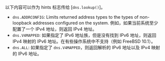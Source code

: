 <!-- YAML
changes:
  - version: v14.0.0
    pr-url: https://github.com/nodejs/node/pull/32183
    description: Added support for the `dns.ALL` flag.
-->

以下内容可以作为 hints 标志传给 [`dns.lookup()`]。

* `dns.ADDRCONFIG`: Limits returned address types to the types of non-loopback addresses configured on the system. 例如，如果当前系统至少配置了一个 IPv4 地址，则返回 IPv4 地址。
* `dns.V4MAPPED`: 如果指定了 IPv6 地址族，但是没有找到 IPv6 地址，则返回 IPv4 映射的 IPv6 地址。在有些操作系统中不支持（例如 FreeBSD 10.1）。
* `dns.ALL`: 如果指定了 `dns.V4MAPPED`，则返回解析的 IPv6 地址以及 IPv4 映射的 IPv6 地址。

